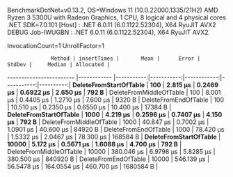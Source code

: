 
BenchmarkDotNet=v0.13.2, OS=Windows 11 (10.0.22000.1335/21H2)
AMD Ryzen 3 5300U with Radeon Graphics, 1 CPU, 8 logical and 4 physical cores
.NET SDK=7.0.101
  [Host]     : .NET 6.0.11 (6.0.1122.52304), X64 RyuJIT AVX2 DEBUG
  Job-IWUGBN : .NET 6.0.11 (6.0.1122.52304), X64 RyuJIT AVX2

InvocationCount=1  UnrollFactor=1  

                  Method | insertTimes |       Mean |      Error |      StdDev |     Median | Allocated |
------------------------ |------------ |-----------:|-----------:|------------:|-----------:|----------:|
  **DeleteFromStartOfTable** |         **100** |   **2.815 μs** |  **0.2469 μs** |   **0.6922 μs** |   **2.650 μs** |     **792 B** |
 DeleteFromMiddleOfTable |         100 |   8.001 μs |  0.4405 μs |   1.2710 μs |   7.600 μs |    9320 B |
    DeleteFromEndOfTable |         100 |  10.510 μs |  0.2350 μs |   0.6550 μs |  10.400 μs |   17384 B |
  **DeleteFromStartOfTable** |        **1000** |   **4.219 μs** |  **0.2596 μs** |   **0.7407 μs** |   **4.150 μs** |     **792 B** |
 DeleteFromMiddleOfTable |        1000 |  40.847 μs |  0.7002 μs |   1.0901 μs |  40.600 μs |   84920 B |
    DeleteFromEndOfTable |        1000 |  78.420 μs |  1.5332 μs |   2.0467 μs |  78.300 μs |  168584 B |
  **DeleteFromStartOfTable** |       **10000** |   **5.172 μs** |  **0.5671 μs** |   **1.6088 μs** |   **4.700 μs** |     **792 B** |
 DeleteFromMiddleOfTable |       10000 | 380.046 μs |  6.9798 μs |   5.8285 μs | 380.500 μs |  840920 B |
    DeleteFromEndOfTable |       10000 | 546.139 μs | 56.5478 μs | 164.0554 μs | 460.700 μs | 1680584 B |
